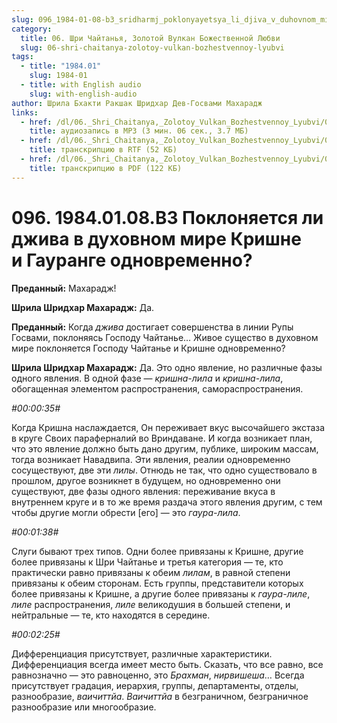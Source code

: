 ```yaml
---
slug: 096_1984-01-08-b3_sridharmj_poklonyayetsya_li_djiva_v_duhovnom_mire_krishne_i_gaurange_odnovremenno
category:
  title: 06. Шри Чайтанья, Золотой Вулкан Божественной Любви
  slug: 06-shri-chaitanya-zolotoy-vulkan-bozhestvennoy-lyubvi
tags:
  - title: "1984.01"
    slug: 1984-01
  - title: with English audio
    slug: with-english-audio
author: Шрила Бхакти Ракшак Шридхар Дев-Госвами Махарадж
links:
  - href: /dl/06._Shri_Chaitanya,_Zolotoy_Vulkan_Bozhestvennoy_Lyubvi/096_1984.01.08.B3_SridharMj_Poklonyayetsya_li_djiva_v_duhovnom_mire_Krishne_i_Gaurange_odnovremenno.mp3
    title: аудиозапись в MP3 (3 мин. 06 сек., 3.7 МБ)
  - href: /dl/06._Shri_Chaitanya,_Zolotoy_Vulkan_Bozhestvennoy_Lyubvi/096_1984.01.08.B3_SridharMj_Poklonyayetsya_li_djiva_v_duhovnom_mire_Krishne_i_Gaurange_odnovremenno.rtf
    title: транскрипцию в RTF (52 КБ)
  - href: /dl/06._Shri_Chaitanya,_Zolotoy_Vulkan_Bozhestvennoy_Lyubvi/096_1984.01.08.B3_SridharMj_Poklonyayetsya_li_djiva_v_duhovnom_mire_Krishne_i_Gaurange_odnovremenno.pdf
    title: транскрипцию в PDF (122 КБ)
---
```


# 096. 1984.01.08.B3 Поклоняется ли джива в духовном мире Кришне и Гауранге одновременно?

**Преданный:** Махарадж!

**Шрила Шридхар Махарадж:** Да.

**Преданный:** Когда *джива* достигает совершенства в линии Рупы Госвами, поклоняясь Господу Чайтанье… Живое существо в духовном мире поклоняется Господу Чайтанье и Кришне одновременно?

**Шрила Шридхар Махарадж:** Да. Это одно явление, но различные фазы одного явления. В одной фазе — *кришна-лила* и *кришна-лила*, обогащенная элементом распространения, самораспространения.

*#00:00:35#*

Когда Кришна наслаждается, Он переживает вкус высочайшего экстаза в круге Своих параферналий во Вриндаване. И когда возникает план, что это явление должно быть дано другим, публике, широким массам, тогда возникает Навадвипа. Эти явления, реалии одновременно сосуществуют, две эти *лилы*. Отнюдь не так, что одно существовало в прошлом, другое возникнет в будущем, но одновременно они существуют, две фазы одного явления: переживание вкуса в внутреннем круге и в то же время раздача этого явления другим, с тем чтобы другие могли обрести [его] — это *гаура-лила*.

*#00:01:38#*

Слуги бывают трех типов. Одни более привязаны к Кришне, другие более привязаны к Шри Чайтанье и третья категория — те, кто практически равно привязаны к обеим *лилам*, в равной степени привязаны к обеим сторонам. Есть группы, представители которых более привязаны к Кришне, а другие более привязаны к *гаура-лиле*, *лиле* распространения, *лиле* великодушия в большей степени, и нейтральные — те, кто находятся в середине.

*#00:02:25#*

Дифференциация присутствует, различные характеристики. Дифференциация всегда имеет место быть. Сказать, что все равно, все равнозначно — это равноценно, это *Брахман*, *нирвишеша*… Всегда присутствует градация, иерархия, группы, департаменты, отделы, разнообразие, *ваичиттйа*. *Ваичиттйа* в безграничном, безграничное разнообразие или многообразие.

